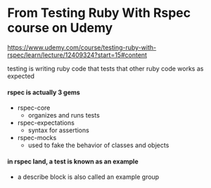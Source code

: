 # From Testing Ruby With Rspec course on Udemy

https://www.udemy.com/course/testing-ruby-with-rspec/learn/lecture/12409324?start=15#content

testing is writing ruby code that tests that other ruby code works as expected

#### rspec is actually 3 gems

- rspec-core
  - organizes and runs tests
- rspec-expectations
  - syntax for assertions
- rspec-mocks
  - used to fake the behavior of classes and objects

#### in rspec land, a test is known as an example

- a describe block is also called an example group

